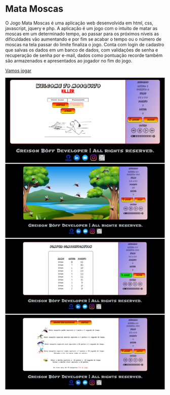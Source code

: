 # Mata Moscas

O Jogo Mata Moscas é uma aplicação web desenvolvida em html, css, javascript, jquery e php. A aplicação é um jogo com o intuito de matar as moscas em um determinado tempo, ao passar para os próximos níveis as dificuldades vão aumentando e por fim se acabar o tempo ou o número de moscas na tela passar do limite finaliza o jogo. Conta com login de cadastro que salvas os dados em um banco de dados, com validações de senha e recuperação de senha por e-mail, dados como pontuação recorde também são armazenados e apresentados ao jogador no fim do jogo.

<a href="https://mata-mosca.000webhostapp.com/">Vamos jogar</a>

<img alt="mata-mosca-home-2.png" src="https://github.com/Greisonboff/potfolio-new-version/blob/main/imagens/mata-mosca-home-2.png?raw=true" data-hpc="true" class="Box-sc-g0xbh4-0 kzRgrI">

<img alt="mata-mosca-home-2.png" src="https://github.com/Greisonboff/potfolio-new-version/blob/main/imagens/mata-mosca-home-3.png?raw=true" data-hpc="true" class="Box-sc-g0xbh4-0 kzRgrI">

<img alt="mata-mosca-home-2.png" src="https://github.com/Greisonboff/potfolio-new-version/blob/main/imagens/mata-mosca-home-4.png?raw=true" data-hpc="true" class="Box-sc-g0xbh4-0 kzRgrI">

<img alt="mata-mosca-home-2.png" src="https://github.com/Greisonboff/potfolio-new-version/blob/main/imagens/mata-mosca-home-5.png?raw=true" data-hpc="true" class="Box-sc-g0xbh4-0 kzRgrI">
